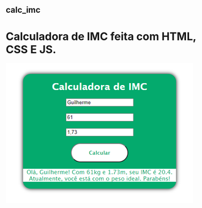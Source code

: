 
## calc_imc

# Calculadora de IMC feita com HTML, CSS E JS.

<a href="https://gabarcelos.github.io/calc_imc/"><img src=".\imc.png"></a>

